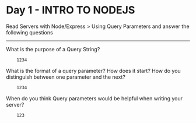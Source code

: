 # Day 1 - INTRO TO NODEJS

Read Servers with Node/Express > Using Query Parameters and answer the following questions <HR>


What is the purpose of a Query String?

        1234

What is the format of a query parameter? How does it start? How do you distinguish between one parameter and the next?

        1234

When do you think Query parameters would be helpful when writing your server?

        123
